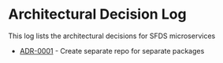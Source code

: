 # Architectural Decision Log

This log lists the architectural decisions for SFDS microservices

- [ADR-0001](0001-microservice-py-packages-repo.md) - Create separate repo for separate packages
